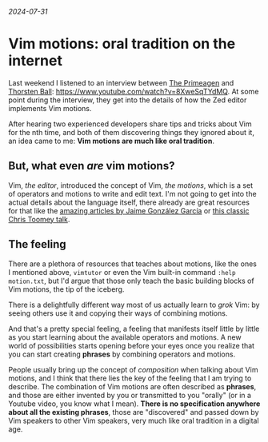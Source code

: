 _2024-07-31_
# Vim motions: oral tradition on the internet
Last weekend I listened to an interview between [The Primeagen](https://www.twitch.tv/theprimeagen) and [Thorsten Ball](https://thorstenball.com/): <https://www.youtube.com/watch?v=8XweSqTYdMQ>. At some point during the interview, they get into the details of how the Zed editor implements Vim motions.

After hearing two experienced developers share tips and tricks about Vim for the nth time, and both of them discovering things they ignored about it, an idea came to me: **Vim motions are much like oral tradition**.
 
## But, what even _are_ vim motions?
Vim, _the editor_, introduced the concept of Vim, _the motions_, which is a set of operators and motions to write and edit text. I'm not going to get into the actual details about the language itself, there already are great resources for that like the [amazing articles by Jaime González García](https://www.barbarianmeetscoding.com/boost-your-coding-fu-with-vscode-and-vim/table-of-contents) or [this classic Chris Toomey talk](https://www.youtube.com/watch?v=wlR5gYd6um0).

## The feeling
There are a plethora of resources that teaches about motions, like the ones I mentioned above, `vimtutor` or even the Vim built-in command `:help motion.txt`, but I'd argue that those only teach the basic building blocks of Vim motions, the tip of the iceberg.

There is a delightfully different way most of us actually learn to _grok_ Vim: by seeing others use it and copying their ways of combining motions.

And that's a pretty special feeling, a feeling that manifests itself little by little as you start learning about the available operators and motions. A new world of possibilities starts opening before your eyes once you realize that you can start creating **phrases** by combining operators and motions.

People usually bring up the concept of _composition_ when talking about Vim motions, and I think that there lies the key of the feeling that I am trying to describe. The combination of Vim motions are often described as **phrases**, and those are either invented by you or transmitted to you "orally" (or in a Youtube video, you know what I mean). **There is no specification anywhere about all the existing phrases**, those are "discovered" and passed down by Vim speakers to other Vim speakers, very much like oral tradition in a digital age.
